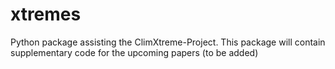 # xtremes
Python package assisting the ClimXtreme-Project.
This package will contain supplementary code for the upcoming papers (to be added)


